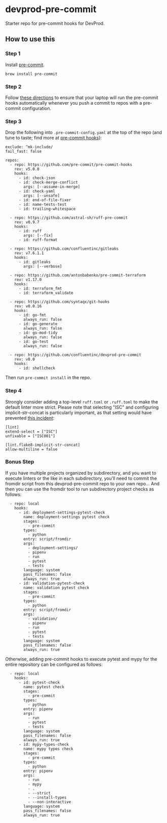 # devprod-pre-commit

Starter repo for pre-commit hooks for DevProd.

## How to use this

### Step 1

Install [pre-commit](https://pre-commit.com/).

```
brew install pre-commit
```

### Step 2

Follow [these directions](https://pre-commit.com/#automatically-enabling-pre-commit-on-repositories)
to ensure that your laptop will run the pre-commit hooks automatically whenever you
push a commit to repos with a pre-commit configuration.

### Step 3

Drop the following into `.pre-commit-config.yaml` at the top of the repo (and
tune to taste; find more at [pre-commit hooks](https://pre-commit.com/hooks.html)):

```
exclude: ^mk-include/
fail_fast: false

repos:
  - repo: https://github.com/pre-commit/pre-commit-hooks
    rev: v5.0.0
    hooks:
      - id: check-json
      - id: check-merge-conflict
        args: [--assume-in-merge]
      - id: check-yaml
        args: [--unsafe]
      - id: end-of-file-fixer
      - id: name-tests-test
      - id: trailing-whitespace

  - repo: https://github.com/astral-sh/ruff-pre-commit
    rev: v0.9.7
    hooks:
      - id: ruff
        args: [--fix]
      - id: ruff-format

  - repo: https://github.com/confluentinc/gitleaks
    rev: v7.6.1.1
    hooks:
      - id: gitleaks
        args: [--verbose]

  - repo: https://github.com/antonbabenko/pre-commit-terraform
    rev: v1.17.0
    hooks:
      - id: terraform_fmt
      - id: terraform_validate

  - repo: https://github.com/syntaqx/git-hooks
    rev: v0.0.16
    hooks:
      - id: go-fmt
        always_run: false
      - id: go-generate
        always_run: false
      - id: go-mod-tidy
        always_run: false
      - id: go-test
        always_run: false

  - repo: https://github.com/confluentinc/devprod-pre-commit
    rev: v0.0
    hooks:
      - id: shellcheck
```

Then run `pre-commit install` in the repo.

### Step 4

Strongly consider adding a top-level `ruff.toml` or `.ruff.toml` to make the
default linter more strict.  Please note that selecting "ISC" and configuring
implicit-str-concat is particularly important, as that setting would have prevented
[this incident](https://confluentinc.atlassian.net/browse/RCCA-24386):

```
[lint]
extend-select = ["ISC"]
unfixable = ["ISC001"]

[lint.flake8-implicit-str-concat]
allow-multiline = false
```

### Bonus Step

If you have multiple projects organized by subdirectory, and you want to
execute linters or the like in each subdirectory, you'll need to commit the
fromdir script from this devprod-pre-commit repo to your own repo... And then
you can use the fromdir tool to run subdirectory project checks as follows:

```
  - repo: local
    hooks:
      - id: deployment-settings-pytest-check
        name: deployment-settings pytest check
        stages:
          - pre-commit
        types:
          - python
        entry: script/fromdir
        args:
          - deployment-settings/
          - pipenv
          - run
          - pytest
          - tests
        language: system
        pass_filenames: false
        always_run: true
      - id: validation-pytest-check
        name: validation pytest check
        stages:
          - pre-commit
        types:
          - python
        entry: script/fromdir
        args:
          - validation/
          - pipenv
          - run
          - pytest
          - tests
        language: system
        pass_filenames: false
        always_run: true
```

Otherwise, adding pre-commit hooks to execute pytest and mypy for the entire
repository can be configured as follows:

```
  - repo: local
    hooks:
      - id: pytest-check
        name: pytest check
        stages:
          - pre-commit
        types:
          - python
        entry: pipenv
        args:
          - run
          - pytest
          - tests
        language: system
        pass_filenames: false
        always_run: true
      - id: mypy-types-check
        name: mypy types check
        stages:
          - pre-commit
        types:
          - python
        entry: pipenv
        args:
          - run
          - mypy
          - .
          - --strict
          - --install-types
          - --non-interactive
        language: system
        pass_filenames: false
        always_run: true
```
